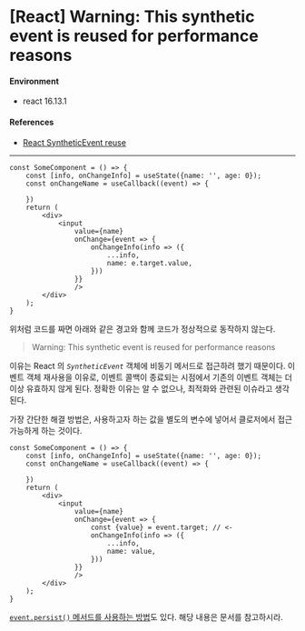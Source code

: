 # [React] Warning: This synthetic event is reused for performance reasons

#### Environment

- react 16.13.1

#### References

- [React SyntheticEvent reuse](https://medium.com/trabe/react-syntheticevent-reuse-889cd52981b6#:~:text=%E2%80%9CWarning%3A%20This%20synthetic%20event%20is,we%20cannot%20access%20its%20properties.)

---

```tsx
const SomeComponent = () => {
    const [info, onChangeInfo] = useState({name: '', age: 0});
    const onChangeName = useCallback((event) => {

    })
    return (
        <div>
            <input
                value={name}
                onChange={event => {
                    onChangeInfo(info => ({
                        ...info,
                        name: e.target.value,
                    }))
                }}
                />
        </div>
    );
}
```

위처럼 코드를 짜면 아래와 같은 경고와 함께 코드가 정상적으로 동작하지 않는다.

> Warning: This synthetic event is reused for performance reasons

이유는 React 의 _`SyntheticEvent`_ 객체에 비동기 메서드로 접근하려 했기 때문이다. 이벤트 객체 재사용을 이유로, 이벤트 콜백이 종료되는 시점에서 기존의 이벤트 객체는 더이상 유효하지 않게 된다. 정확한 이유는 알 수 없으나, 최적화와 관련된 이슈라고 생각된다.

가장 간단한 해결 방법은, 사용하고자 하는 값을 별도의 변수에 넣어서 클로저에서 접근 가능하게 하는 것이다.

```tsx
const SomeComponent = () => {
    const [info, onChangeInfo] = useState({name: '', age: 0});
    const onChangeName = useCallback((event) => {

    })
    return (
        <div>
            <input
                value={name}
                onChange={event => {
                    const {value} = event.target; // <-
                    onChangeInfo(info => ({
                        ...info,
                        name: value,
                    }))
                }}
                />
        </div>
    );
}
```

[`event.persist()` 메서드를 사용하는 방법](https://reactjs.org/docs/events.html#event-pooling)도 있다. 해당 내용은 문서를 참고하시라.
